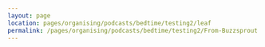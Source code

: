 ```yaml
---
layout: page
location: pages/organising/podcasts/bedtime/testing2/leaf
permalink: /pages/organising/podcasts/bedtime/testing2/From-Buzzsprout
---
```

